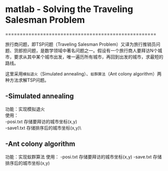 # matlab - Solving the Traveling Salesman Problem
====================================================

旅行商问题，即TSP问题（Traveling Salesman Problem）又译为旅行推销员问题、货郎担问题，是数学领域中著名问题之一。假设有一个旅行商人要拜访N个城市，要求从其中某个城市出发，唯一遍历所有城市，再回到出发的城市，求最短的路线。

这里采用`模拟退火`（Simulated annealing）、`蚁群算法`（Ant colony algorithm）两种方法求解TSP问题。

-Simulated annealing
---------
功能：实现模拟退火\
使用：\
    -posi.txt     存储要拜访的城市坐标(x,y)\
    -save1.txt    存储排序后的城市坐标(x,y)\





-Ant colony algorithm
---------
功能：实现蚁群算法
使用：
    -posi.txt     存储要拜访的城市坐标(x,y)
    -save.txt    存储排序后的城市坐标(x,y)

